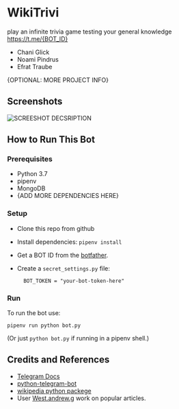 # WikiTrivi
play an infinite trivia game testing your general knowledge <https://t.me/{BOT_ID}>

* Chani Glick
* Noami Pindrus
* Efrat Traube

{OPTIONAL: MORE PROJECT INFO}

## Screenshots

![SCREESHOT DECSRIPTION](screenshots/shopping-list-bot-1.png)

## How to Run This Bot

### Prerequisites
* Python 3.7
* pipenv
* MongoDB
* {ADD MORE DEPENDENCIES HERE}

### Setup
* Clone this repo from github
* Install dependencies: `pipenv install`
* Get a BOT ID from the [botfather](https://telegram.me/BotFather).
* Create a `secret_settings.py` file:

        BOT_TOKEN = "your-bot-token-here"

### Run
To run the bot use:

    pipenv run python bot.py

(Or just `python bot.py` if running in a pipenv shell.)

## Credits and References
* [Telegram Docs](https://core.telegram.org/bots)
* [python-telegram-bot](https://github.com/python-telegram-bot/python-telegram-bot)
* [wikipedia python packege](https://github.com/goldsmith/Wikipedia)
* User [West.andrew.g](https://en.wikipedia.org/wiki/User:West.andrew.g) work on popular articles.

